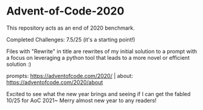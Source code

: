 # Advent-of-Code-2020
This repository acts as an end of 2020 benchmark.

Completed Challenges: 7.5/25 (it's a starting point!)

Files with "Rewrite" in title are rewrites of my initial solution to a prompt with a focus on leveraging a python tool that leads to a more novel or efficient solution :)

prompts: https://adventofcode.com/2020/ | about: https://adventofcode.com/2020/about

Excited to see what the new year brings and seeing if I can get the fabled 10/25 for AoC 2021~ Merry almost new year to any readers!
